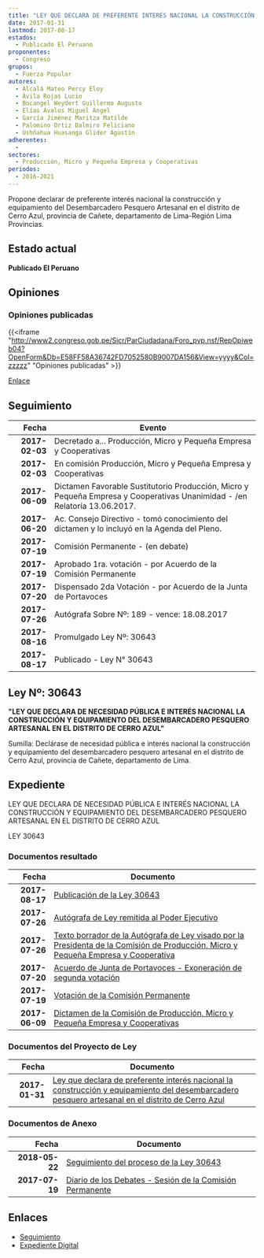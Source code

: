 ```yaml
---
title: "LEY QUE DECLARA DE PREFERENTE INTERÉS NACIONAL LA CONSTRUCCIÓN Y EQUIPAMIENTO DEL DESEMBARCADERO PESQUERO ARTESANAL EN EL DISTRITO DE CERRO AZUL"
date: 2017-01-31
lastmod: 2017-08-17
estados: 
  - Publicado El Peruano
proponentes: 
  - Congreso
grupos: 
  - Fuerza Popular
autores: 
  - Alcalá Mateo Percy Eloy
  - Ávila Rojas Lucio
  - Bocangel Weydert Guillermo Augusto
  - Elías Ávalos Miguel Ángel
  - García Jiménez Maritza Matilde
  - Palomino Ortiz Dalmiro Feliciano
  - Ushñahua Huasanga Glider Agustín
adherentes: 
  - 
sectores: 
  - Producción, Micro y Pequeña Empresa y Cooperativas
periodos: 
  - 2016-2021
---
```


Propone declarar de preferente interés nacional la construcción y equipamiento del Desembarcadero Pesquero Artesanal en el distrito de Cerro Azul, provincia de Cañete, departamento de Lima-Región Lima Provincias.


## Estado actual

**Publicado El Peruano**

## Opiniones

### Opiniones publicadas

{{<iframe "http://www2.congreso.gob.pe/Sicr/ParCiudadana/Foro_pvp.nsf/RepOpiweb04?OpenForm&Db=E58FF58A36742FD7052580B9007DA156&View=yyyy&Col=zzzzz" "Opiniones publicadas" >}}

[Enlace](http://www2.congreso.gob.pe/Sicr/ParCiudadana/Foro_pvp.nsf/RepOpiweb04?OpenForm&Db=E58FF58A36742FD7052580B9007DA156&View=yyyy&Col=zzzzz)

## Seguimiento

| Fecha | Evento |
|------:|--------|
| **2017-02-03** | Decretado a... Producción, Micro y Pequeña Empresa y Cooperativas|
| **2017-02-03** | En comisión Producción, Micro y Pequeña Empresa y Cooperativas|
| **2017-06-09** | Dictamen Favorable Sustitutorio Producción, Micro y Pequeña Empresa y Cooperativas Unanimidad - /en Relatoría 13.06.2017.|
| **2017-06-20** | Ac. Consejo Directivo - tomó conocimiento del dictamen y lo incluyó en la Agenda del Pleno.|
| **2017-07-19** | Comisión Permanente - (en debate)|
| **2017-07-19** | Aprobado 1ra. votación - por Acuerdo de la Comisión Permanente|
| **2017-07-20** | Dispensado 2da Votación - por Acuerdo de la Junta de Portavoces|
| **2017-07-26** | Autógrafa Sobre Nº: 189 - vence: 18.08.2017|
| **2017-08-16** | Promulgado Ley Nº: 30643|
| **2017-08-17** | Publicado - Ley N° 30643|

## Ley Nº: 30643

**"LEY QUE DECLARA DE NECESIDAD PÚBLICA E INTERÉS NACIONAL LA CONSTRUCCIÓN Y EQUIPAMIENTO DEL DESEMBARCADERO PESQUERO ARTESANAL EN EL DISTRITO DE CERRO AZUL"**

Sumilla: Declárase de necesidad pública e interés nacional la construcción y equipamiento del desembarcadero pesquero artesanal en el distrito de Cerro Azul, provincia de Cañete, departamento de Lima.


## Expediente

LEY QUE DECLARA DE NECESIDAD PÚBLICA E INTERÉS NACIONAL LA CONSTRUCCIÓN Y EQUIPAMIENTO DEL DESEMBARCADERO PESQUERO ARTESANAL EN EL DISTRITO DE CERRO AZUL

LEY 30643


### Documentos resultado

| Fecha | Documento |
|------:|--------|
| **2017-08-17** | [Publicación de la Ley 30643](http://www.leyes.congreso.gob.pe/Documentos/2016_2021/ADLP/Normas_Legales/30643-LEY.pdf) |
| **2017-07-26** | [Autógrafa de Ley remitida al Poder Ejecutivo](http://www.leyes.congreso.gob.pe/Documentos/2016_2021/ADLP/Texto_Aprobado/AU0091720170726.PDF) |
| **2017-07-26** | [Texto borrador de la Autógrafa de Ley visado por la Presidenta de la Comisión de Producción, Micro y Pequeña Empresa y Cooperativa](http://www.leyes.congreso.gob.pe/Documentos/2016_2021/Texto_Borrador_de_Autografa/BAU0091720170719.pdf) |
| **2017-07-20** | [Acuerdo de Junta de Portavoces - Exoneración de segunda votación](http://www.leyes.congreso.gob.pe/Documentos/2016_2021/Acuerdos/Junta_Portavoces/AJP0091720170720.PDF) |
| **2017-07-19** | [Votación de la Comisión Permanente](http://www.leyes.congreso.gob.pe/Documentos/2016_2021/Asistencia_y_Votacion/Proyectos_de_Ley/VP0091720170719.pdf) |
| **2017-06-09** | [Dictamen de la Comisión de Producción, Micro y Pequeña Empresa y Cooperativas](http://www.leyes.congreso.gob.pe/Documentos/2016_2021/Dictamenes/Proyectos_de_Ley/00917DC18MAY20170609..pdf) |

### Documentos del Proyecto de Ley

| Fecha | Documento |
|------:|--------|
| **2017-01-31** | [Ley que declara de preferente interés nacional la construcción y equipamiento del desembarcadero pesquero artesanal en el distrito de Cerro Azul](http://www.leyes.congreso.gob.pe/Documentos/2016_2021/Proyectos_de_Ley_y_de_Resoluciones_Legislativas/PL0091720170131.pdf) |

### Documentos de Anexo

| Fecha | Documento |
|------:|--------|
| **2018-05-22** | [Seguimiento del proceso de la Ley 30643](http://www.leyes.congreso.gob.pe/Documentos/2016_2021/Seguimiento_de_Proyectos_de_Ley/00917PL20180522.pdf) |
| **2017-07-19** | [Diario de los Debates - Sesión de la Comisión Permanente](http://www2.congreso.gob.pe/Sicr/DiarioDebates/Publicad.nsf/SesionesPleno/05256D6E0073DFE905258163000BD65B/$FILE/PER-2016-14.pdf) |

## Enlaces 

- [Seguimiento](http://www2.congreso.gob.pe/Sicr/TraDocEstProc/CLProLey2016.nsf/f7fff46988ca05b1052578e100829cc7/7444e92f4187146d052580b9007b4f5c?OpenDocument)
- [Expediente Digital](http://www2.congreso.gob.pehttp://www2.congreso.gob.pe/Sicr/TraDocEstProc/CLProLey2016.nsf/f7fff46988ca05b1052578e100829cc7/7444e92f4187146d052580b9007b4f5c?OpenDocument&Click=05257FB7005EB655.eb71d0cf91d8294e05256cdf006b5706/$Body/0.1C6C)
